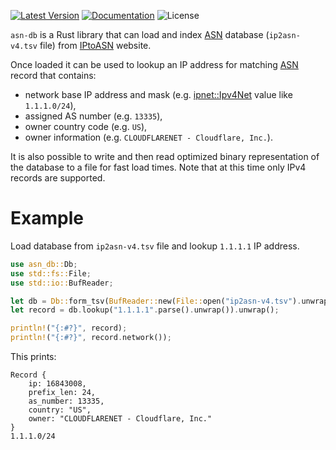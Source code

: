 [![Latest Version]][crates.io] [![Documentation]][docs.rs] ![License]

`asn-db` is a Rust library that can load and index [ASN] database (`ip2asn-v4.tsv` file) from [IPtoASN] website.

Once loaded it can be used to lookup an IP address for matching [ASN] record that contains:

* network base IP address and mask (e.g. [ipnet::Ipv4Net](https://docs.rs/ipnet/2.3.0/ipnet/struct.Ipv4Net.html) value like `1.1.1.0/24`),
* assigned AS number (e.g. `13335`),
* owner country code (e.g. `US`),
* owner information (e.g. `CLOUDFLARENET - Cloudflare, Inc.`).

It is also possible to write and then read optimized binary representation of the database to a file for fast load times.
Note that at this time only IPv4 records are supported.

# Example

Load database from `ip2asn-v4.tsv` file and lookup `1.1.1.1` IP address.

```rust
use asn_db::Db;
use std::fs::File;
use std::io::BufReader;

let db = Db::form_tsv(BufReader::new(File::open("ip2asn-v4.tsv").unwrap())).unwrap();
let record = db.lookup("1.1.1.1".parse().unwrap()).unwrap();

println!("{:#?}", record);
println!("{:#?}", record.network());
```

This prints:

```noformat
Record {
    ip: 16843008,
    prefix_len: 24,
    as_number: 13335,
    country: "US",
    owner: "CLOUDFLARENET - Cloudflare, Inc."
}
1.1.1.0/24
```

[ASN]: https://en.wikipedia.org/wiki/Autonomous_system_%28Internet%29#Assignment
[IPtoASN]: https://iptoasn.com/
[crates.io]: https://crates.io/crates/asn-db
[Latest Version]: https://img.shields.io/crates/v/asn-db.svg
[Documentation]: https://docs.rs/asn-db/badge.svg
[docs.rs]: https://docs.rs/asn-db
[License]: https://img.shields.io/crates/l/asn-db.svg
